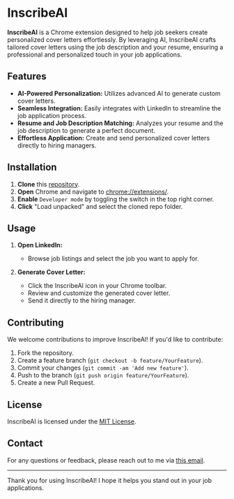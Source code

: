 # InscribeAI

**InscribeAI** is a Chrome extension designed to help job seekers create personalized cover letters effortlessly. By leveraging AI, InscribeAI crafts tailored cover letters using the job description and your resume, ensuring a professional and personalized touch in your job applications.

## Features

- **AI-Powered Personalization:** Utilizes advanced AI to generate custom cover letters.
- **Seamless Integration:** Easily integrates with LinkedIn to streamline the job application process.
- **Resume and Job Description Matching:** Analyzes your resume and the job description to generate a perfect document.
- **Effortless Application:** Create and send personalized cover letters directly to hiring managers.

## Installation

1. **Clone** this [repository](https://github.com/mdazlaanzubair/InscribeAI.git).
2. **Open** Chrome and navigate to [chrome://extensions/](chrome://extensions/).
3. **Enable** `Developer mode` by toggling the switch in the top right corner.
4. **Click** "Load unpacked" and select the cloned repo folder.

## Usage

1. **Open LinkedIn:**
   - Browse job listings and select the job you want to apply for.

2. **Generate Cover Letter:**
   - Click the InscribeAI icon in your Chrome toolbar.
   - Review and customize the generated cover letter.
   - Send it directly to the hiring manager.

## Contributing

We welcome contributions to improve InscribeAI! If you'd like to contribute:

1. Fork the repository.
2. Create a feature branch (`git checkout -b feature/YourFeature`).
3. Commit your changes (`git commit -am 'Add new feature'`).
4. Push to the branch (`git push origin feature/YourFeature`).
5. Create a new Pull Request.

## License

InscribeAI is licensed under the [MIT License](https://choosealicense.com/licenses/mit/#).

## Contact

For any questions or feedback, please reach out to me via [this email](mailto:mdazlaan1996@gmail.com).

---

Thank you for using InscribeAI! I hope it helps you stand out in your job applications.
